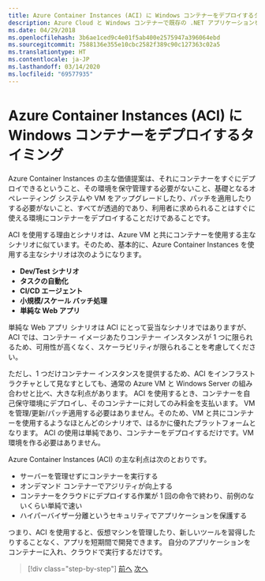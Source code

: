 ```yaml
---
title: Azure Container Instances (ACI) に Windows コンテナーをデプロイするタイミング
description: Azure Cloud と Windows コンテナーで既存の .NET アプリケーションを最新化する | Azure Container Instances (ACI) に Windows コンテナーをデプロイするタイミング
ms.date: 04/29/2018
ms.openlocfilehash: 3b6ae1ced9c4e01f5ab400e2575947a396064ebd
ms.sourcegitcommit: 7588136e355e10cbc2582f389c90c127363c02a5
ms.translationtype: HT
ms.contentlocale: ja-JP
ms.lasthandoff: 03/14/2020
ms.locfileid: "69577935"
---
```

# <a name="when-to-deploy-windows-containers-to-azure-container-instances-aci"></a>Azure Container Instances (ACI) に Windows コンテナーをデプロイするタイミング

Azure Container Instances の主な価値提案は、それにコンテナーをすぐにデプロイできるということ、その環境を保守管理する必要がないこと、基礎となるオペレーティング システムや VM をアップグレードしたり、パッチを適用したりする必要がないこと、すべてが透過的であり、利用者に求められることはすぐに使える環境にコンテナーをデプロイすることだけであることです。

ACI を使用する理由とシナリオは、Azure VM と共にコンテナーを使用する主なシナリオに似ています。そのため、基本的に、Azure Container Instances を使用する主なシナリオは次のようになります。

- **Dev/Test シナリオ**
- **タスクの自動化**
- **CI/CD エージェント**
- **小規模/スケール バッチ処理**
- **単純な Web アプリ**

単純な Web アプリ シナリオは ACI にとって妥当なシナリオではありますが、ACI では、コンテナー イメージあたりコンテナー インスタンスが 1 つに限られるため、可用性が高くなく、スケーラビリティが限られることを考慮してください。

ただし、1 つだけコンテナー インスタンスを提供するため、ACI をインフラストラクチャとして見なすとしても、通常の Azure VM と Windows Server の組み合わせと比べ、大きな利点があります。 ACI を使用するとき、コンテナーを自己保守環境にデプロイし、そのコンテナーに対してのみ料金を支払います。 VM を管理/更新/パッチ適用する必要はありません。そのため、VM と共にコンテナーを使用するようなほとんどのシナリオで、はるかに優れたプラットフォームとなります。 ACI の使用は単純であり、コンテナーをデプロイするだけです。VM 環境を作る必要はありません。

Azure Container Instances (ACI) の主な利点は次のとおりです。

- サーバーを管理せずにコンテナーを実行する
- オンデマンド コンテナーでアジリティが向上する
- コンテナーをクラウドにデプロイする作業が 1 回の命令で終わり、前例のないくらい単純で速い
- ハイパーバイザー分離というセキュリティでアプリケーションを保護する

つまり、ACI を使用すると、仮想マシンを管理したり、新しいツールを習得したりすることなく、アプリを短期間で開発できます。 自分のアプリケーションをコンテナーに入れ、クラウドで実行するだけです。

> [!div class="step-by-step"]
> [前へ](when-to-deploy-windows-containers-to-azure-vms-iaas-cloud.md)
> [次へ](when-to-deploy-windows-containers-to-azure-container-service-kubernetes.md)
